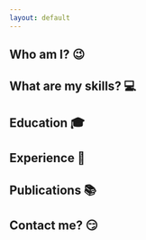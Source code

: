 ```yaml
---
layout: default
---
```


## Who am I? 😉

## What are my skills? 💻

## Education 🎓

## Experience 👔

## Publications 📚

## Contact me? 😏
